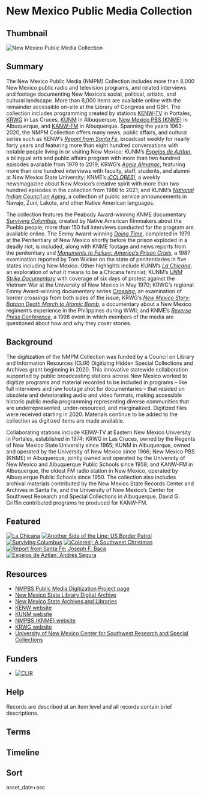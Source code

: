 # New Mexico Public Media Collection

## Thumbnail

![New Mexico Public Media Collection](https://s3.amazonaws.com/americanarchive.org/special-collections/NM_riochama_withcaption.png "New Mexico Public Media Collection")

## Summary

The New Mexico Public Media (NMPM) Collection includes more than 8,000 New Mexico public radio and television programs, and related interviews and footage documenting New Mexico’s social, political, artistic, and cultural landscape. More than 6,000 items are available online with the remainder accessible on-site at the Library of Congress and GBH. The collection includes programming created by stations [KENW-TV](https://americanarchive.org/participating-orgs/NCSG55124) in Portales, [KRWG](https://americanarchive.org/participating-orgs/NCSG55123) in Las Cruces, [KUNM](https://americanarchive.org/participating-orgs/1507) in Albuquerque, [New Mexico PBS (KNME)](https://americanarchive.org/participating-orgs/1810) in Albuquerque, and [KANW-FM](https://americanarchive.org/participating-orgs/NCSG55135) in Albuquerque. Spanning the years 1963-2020, the NMPM Collection offers many news, public affairs, and cultural series such as KENW’s [*Report from Santa Fe*](https://americanarchive.org/catalog?f%5Baccess_types%5D%5B%5D=digitized&f%5Bseries_titles%5D%5B%5D=Report+from+Santa+Fe&sort=asset_date+asc), broadcast weekly for nearly forty years and featuring more than eight hundred conversations with notable people living in or visiting New Mexico; KUNM’s [*Espejos de Aztlan*](https://americanarchive.org/catalog?f%5Baccess_types%5D%5B%5D=digitized&f%5Bseries_titles%5D%5B%5D=Espejos+de+Aztlan&sort=asset_date+asc), a bilingual arts and public affairs program with more than two hundred episodes available from 1979 to 2019; KRWG’s [*Aggie Almanac*](https://americanarchive.org/catalog?f%5Baccess_types%5D%5B%5D=digitized&f%5Bseries_titles%5D%5B%5D=Aggie+Almanac&sort=asset_date+asc), featuring more than one hundred interviews with faculty, staff, students, and alumni at New Mexico State University; KNME’s [*¡COLORES!*](https://americanarchive.org/catalog?f%5Bseries_titles%5D%5B%5D=%C2%A1Colores%21&f[access_types][]=digitized), a weekly newsmagazine about New Mexico’s creative spirit with more than two hundred episodes in the collection from 1986 to 2021; and KUNM’s [*National Indian Council on Aging*](https://americanarchive.org/catalog?f%5Bseries_titles%5D%5B%5D=National+Indian+Council+on+Aging&f[access_types][]=digitized), a collection of public service announcements in Navajo, Zuni, Lakota, and other Native American languages. 

The collection features the Peabody Award-winning KNME documentary [*Surviving Columbus*](https://americanarchive.org/catalog?f%5Bprogram_titles%5D%5B%5D=Surviving+Columbus&f[access_types][]=digitized), created by Native American filmmakers about the Pueblo people; more than 150 full interviews conducted for the program are available online. The Emmy Award-winning [*Doing Time*](https://americanarchive.org/catalog/cpb-aacip-526-cv4bn9z669), completed in 1979 at the Penitentiary of New Mexico shortly before the prison exploded in a deadly riot, is included, along with KNME footage and news reports from the penitentiary and [*Monuments to Failure: America’s Prison Crisis*](https://americanarchive.org/catalog/cpb-aacip-01405efe6d3), a 1987 examination reported by Tom Wicker on the state of penitentiaries in five states including New Mexico. Other highlights include KUNM’s [*La Chicana*](https://americanarchive.org/catalog/cpb-aacip-207-20fttgqp), an exploration of what it means to be a Chicana feminist; KUNM’s [*UNM Strike Documentary*](https://americanarchive.org/catalog/cpb-aacip-207-64gmshzx) with coverage of six days of protest against the Vietnam War at the University of New Mexico in May 1970; KRWG’s regional Emmy Award-winning documentary series [*Crossing*](https://americanarchive.org/catalog?f%5Bseries_titles%5D%5B%5D=Crossing&f[access_types][]=digitized), an examination of border crossings from both sides of the issue; KRWG’s [*New Mexico Story: Bataan Death March to Atomic Bomb*](https://americanarchive.org/catalog?f%5Bprogram_titles%5D%5B%5D=New+Mexico+Story%3A+Bataan+Death+March+To+Atomic+Bomb&f[access_types][]=digitized), a documentary about a New Mexico regiment’s experience in the Philippines during WWII; and KNME’s [*Reverse Press Conference*](https://americanarchive.org/catalog/cpb-aacip-74ce0831ede), a 1998 event in which members of the media are questioned about how and why they cover stories.

## Background

The digitization of the NMPM Collection was funded by a Council on Library and Information Resources (CLIR) Digitizing Hidden Special Collections and Archives grant beginning in 2020. This innovative statewide collaboration supported by public broadcasting stations across New Mexico worked to digitize programs and material recorded to be included in programs – like full interviews and raw footage shot for documentaries – that resided on obsolete and deteriorating audio and video formats, making accessible historic public media programming representing diverse communities that are underrepresented, under-resourced, and marginalized. Digitized files were received starting in 2020. Materials continue to be added to the collection as digitized items are made available.

Collaborating stations include KENW-TV at Eastern New Mexico University in Portales, established in 1974; KRWG in Las Cruces, owned by the Regents of New Mexico State University since 1965; KUNM in Albuquerque, owned and operated by the University of New Mexico since 1966; New Mexico PBS (KNME) in Albuquerque, jointly owned and operated by the University of New Mexico and Albuquerque Public Schools since 1958; and KANW-FM in Albuquerque, the oldest FM radio station in New Mexico, operated by Albuquerque Public Schools since 1950. The collection also includes archival materials contributed by the New Mexico State Records Center and Archives in Santa Fe, and the University of New Mexico’s Center for Southwest Research and Special Collections in Albuquerque. David G. Griffin contributed programs he produced for KANW-FM.


## Featured

[![La Chicana](https://s3.amazonaws.com/americanarchive.org/special-collections/aapb_tile.jpg)](/catalog/cpb-aacip-207-20fttgqp)
[![Another Side of the Line: US Border Patrol](https://s3.amazonaws.com/americanarchive.org/special-collections/cpb-aacip-bd5373b4eaa.jpg)](/catalog/cpb-aacip-bd5373b4eaa)
[![Surviving Columbus](https://s3.amazonaws.com/americanarchive.org/special-collections/cpb-aacip-191-37hqc397_1.jpg)](/catalog/cpb-aacip-191-37hqc397)
[![¡Colores!; A Southwest Christmas](https://s3.amazonaws.com/americanarchive.org/special-collections/cpb-aacip-191-47dr7xwv.jpg)](/catalog/cpb-aacip-191-47dr7xwv)
[![Report from Santa Fe; Joseph F. Baca](https://s3.amazonaws.com/americanarchive.org/special-collections/cpb-aacip-914ee983340.jpg)](/catalog/cpb-aacip-914ee983340)
[![Espejos de Aztlan; Andrés Segura](https://s3.amazonaws.com/americanarchive.org/special-collections/aapb_tile.jpg)](/catalog/cpb-aacip-f2af61feb10)

## Resources

- [NMPBS Public Media Digitization Project page](https://www.newmexicopbs.org/new-mexico-public-media-digitization-project/)
- [New Mexico State Library Digital Archive](http://www.nmstatelibrary.org/research-and-collections/collections/digital-archive)
- [New Mexico State Archives and Libraries](http://www.statearchives.us/new-mexico.htm)
- [KENW website](https://www.kenw.org/)
- [KUNM website](https://www.kunm.org/)
- [NMPBS (KNME) website](https://www.newmexicopbs.org/)
- [KRWG website](https://www.krwg.org/)
- [University of New Mexico Center for Southwest Research and Special Collections](https://elibrary.unm.edu/cswr/)

## Funders

- [![CLIR](https://s3.amazonaws.com/americanarchive.org/org-logos/CLIRlogo.jpg "CLIR Logo")](https://www.clir.org/)

## Help

Records are described at an item level and all records contain brief descriptions.

## Terms

## Timeline

## Sort

asset_date+asc

